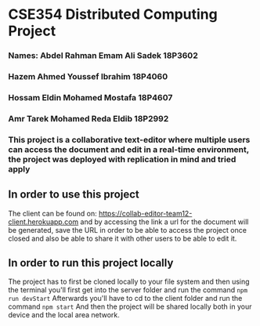 # CSE354 Distributed Computing Project
### Names: Abdel Rahman Emam Ali Sadek 18P3602
###        Hazem Ahmed Youssef Ibrahim 18P4060
###        Hossam Eldin Mohamed Mostafa 18P4607
###        Amr Tarek Mohamed Reda Eldib 18P2992

### This project is a collaborative text-editor where multiple users can access the document and edit in a real-time environment, the project was deployed with replication in mind and tried apply

## In order to use this project
The client can be found on: https://collab-editor-team12-client.herokuapp.com and by accessing the link a url for the document will be generated, save
the URL in order to be able to access the project once closed and also be able to share it with other users to be able to edit it.

## In order to run this project locally
The project has to first be cloned locally to your file system and then using the terminal you'll first get into the server folder and run the command
``` npm run devStart ```
Afterwards you'll have to cd to the client folder and run the command
``` npm start ```
And then the project will be shared locally both in your device and the local area network.
     
